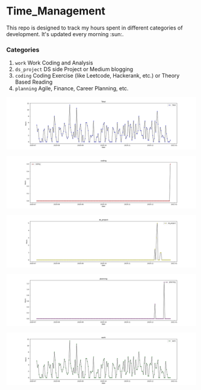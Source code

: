 # Time_Management
This repo is designed to track my hours spent in different categories of development. It's updated every morning :sun:.

### Categories
1. `work` Work Coding and Analysis
2. `ds_project` DS side Project or Medium blogging
3. `coding` Coding Exercise (like Leetcode, Hackerank, etc.) or Theory Based Reading
4. `planning` Agile, Finance, Career Planning, etc.  

![total](https://github.com/krystinli/Time_Management/blob/main/img/Total.png)

![coding](https://github.com/krystinli/Time_Management/blob/main/img/coding.png)

![ds_project](https://github.com/krystinli/Time_Management/blob/main/img/ds_project.png)

![planning](https://github.com/krystinli/Time_Management/blob/main/img/planning.png)

![work](https://github.com/krystinli/Time_Management/blob/main/img/work.png)

